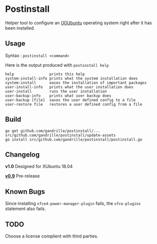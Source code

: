 # Postinstall

Helper tool to configure an [(X)Ubuntu](https://xubuntu.org/) operating system right after it has been installed.


## Usage

Syntax : `postinstall <command>`

Here is the output produced with `postinstall help` 

```
help                prints this help
system-install-info prints what the system installation does
system-install      eases the installation of important packages
user-install-info   prints what the user installation does
user-install        runs the user installation
user-backup-info    prints what user backup does
user-backup [file]  saves the user defined config to a file
user-restore file   restores a user defined config from a file
```


## Build

```
go get github.com/gandrille/postinstall/...
src/github.com/gandrille/postinstall/update-assets
go install src/github.com/gandrille/postinstall/postinstall.go 
```


## Changelog

**v1.0** Designed for XUbuntu 18.04

**[v0.9](../../releases/tag/v0.9)** Pre-release


## Known Bugs

Since installing `xfce4-power-manager-plugin` fails, the `xfce-plugins` statement also fails.


## TODO

Choose a license complient with third parties.

